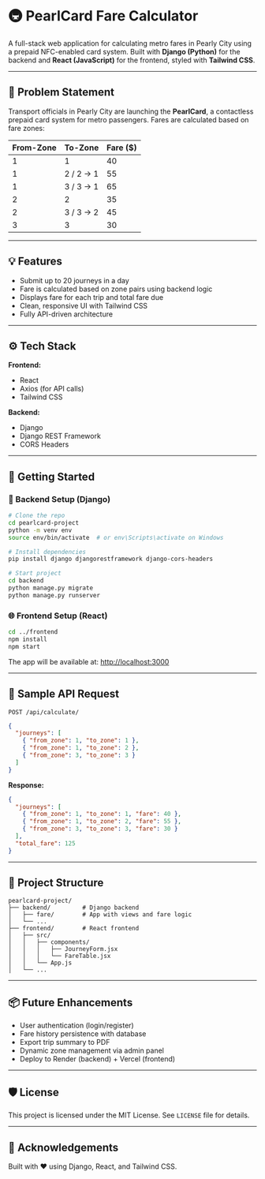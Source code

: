 # 🚇 PearlCard Fare Calculator

A full-stack web application for calculating metro fares in Pearly City using a prepaid NFC-enabled card system. Built with **Django (Python)** for the backend and **React (JavaScript)** for the frontend, styled with **Tailwind CSS**.

---

## 📌 Problem Statement

Transport officials in Pearly City are launching the **PearlCard**, a contactless prepaid card system for metro passengers. Fares are calculated based on fare zones:

| From-Zone | To-Zone | Fare ($) |
|-----------|---------|----------|
| 1         | 1       | 40       |
| 1         | 2 / 2 → 1 | 55     |
| 1         | 3 / 3 → 1 | 65     |
| 2         | 2       | 35       |
| 2         | 3 / 3 → 2 | 45     |
| 3         | 3       | 30       |

---

## 💡 Features

- Submit up to 20 journeys in a day
- Fare is calculated based on zone pairs using backend logic
- Displays fare for each trip and total fare due
- Clean, responsive UI with Tailwind CSS
- Fully API-driven architecture

---

## ⚙️ Tech Stack

**Frontend:**
- React
- Axios (for API calls)
- Tailwind CSS

**Backend:**
- Django
- Django REST Framework
- CORS Headers

---

## 🚀 Getting Started

### 🔧 Backend Setup (Django)

```bash
# Clone the repo
cd pearlcard-project
python -m venv env
source env/bin/activate  # or env\Scripts\activate on Windows

# Install dependencies
pip install django djangorestframework django-cors-headers

# Start project
cd backend
python manage.py migrate
python manage.py runserver
```

### 🌐 Frontend Setup (React)

```bash
cd ../frontend
npm install
npm start
```

The app will be available at: [http://localhost:3000](http://localhost:3000)

---

## 🧪 Sample API Request

`POST /api/calculate/`

```json
{
  "journeys": [
    { "from_zone": 1, "to_zone": 1 },
    { "from_zone": 1, "to_zone": 2 },
    { "from_zone": 3, "to_zone": 3 }
  ]
}
```

**Response:**
```json
{
  "journeys": [
    { "from_zone": 1, "to_zone": 1, "fare": 40 },
    { "from_zone": 1, "to_zone": 2, "fare": 55 },
    { "from_zone": 3, "to_zone": 3, "fare": 30 }
  ],
  "total_fare": 125
}
```

---

## 📁 Project Structure

```
pearlcard-project/
├── backend/         # Django backend
│   ├── fare/        # App with views and fare logic
│   └── ...
├── frontend/        # React frontend
│   ├── src/
│   │   ├── components/
│   │   │   ├── JourneyForm.jsx
│   │   │   └── FareTable.jsx
│   │   └── App.js
│   └── ...
```

---

## 📦 Future Enhancements

- User authentication (login/register)
- Fare history persistence with database
- Export trip summary to PDF
- Dynamic zone management via admin panel
- Deploy to Render (backend) + Vercel (frontend)

---

## 🛡 License

This project is licensed under the MIT License. See `LICENSE` file for details.

---

## 🙌 Acknowledgements

Built with ❤️ using Django, React, and Tailwind CSS.